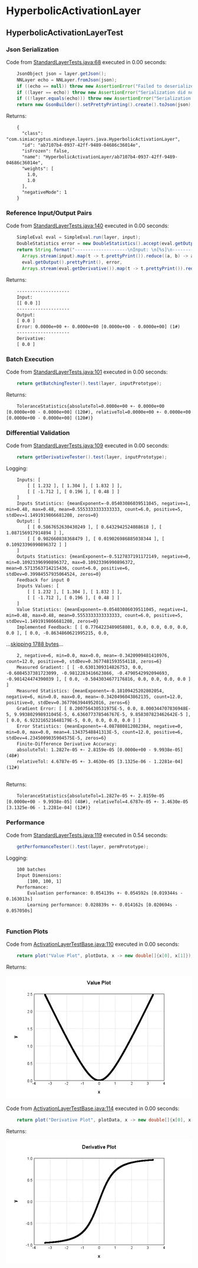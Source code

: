 # HyperbolicActivationLayer
## HyperbolicActivationLayerTest
### Json Serialization
Code from [StandardLayerTests.java:68](../../../../../../../src/main/java/com/simiacryptus/mindseye/test/StandardLayerTests.java#L68) executed in 0.00 seconds: 
```java
    JsonObject json = layer.getJson();
    NNLayer echo = NNLayer.fromJson(json);
    if ((echo == null)) throw new AssertionError("Failed to deserialize");
    if ((layer == echo)) throw new AssertionError("Serialization did not copy");
    if ((!layer.equals(echo))) throw new AssertionError("Serialization not equal");
    return new GsonBuilder().setPrettyPrinting().create().toJson(json);
```

Returns: 

```
    {
      "class": "com.simiacryptus.mindseye.layers.java.HyperbolicActivationLayer",
      "id": "ab7107b4-0937-42ff-9489-04686c36014e",
      "isFrozen": false,
      "name": "HyperbolicActivationLayer/ab7107b4-0937-42ff-9489-04686c36014e",
      "weights": [
        1.0,
        1.0
      ],
      "negativeMode": 1
    }
```



### Reference Input/Output Pairs
Code from [StandardLayerTests.java:140](../../../../../../../src/main/java/com/simiacryptus/mindseye/test/StandardLayerTests.java#L140) executed in 0.00 seconds: 
```java
    SimpleEval eval = SimpleEval.run(layer, input);
    DoubleStatistics error = new DoubleStatistics().accept(eval.getOutput().add(output.scale(-1)).getData());
    return String.format("--------------------\nInput: \n[%s]\n--------------------\nOutput: \n%s\nError: %s\n--------------------\nDerivative: \n%s",
      Arrays.stream(input).map(t -> t.prettyPrint()).reduce((a, b) -> a + ",\n" + b).get(),
      eval.getOutput().prettyPrint(), error,
      Arrays.stream(eval.getDerivative()).map(t -> t.prettyPrint()).reduce((a, b) -> a + ",\n" + b).get());
```

Returns: 

```
    --------------------
    Input: 
    [[ 0.0 ]]
    --------------------
    Output: 
    [ 0.0 ]
    Error: 0.0000e+00 +- 0.0000e+00 [0.0000e+00 - 0.0000e+00] (1#)
    --------------------
    Derivative: 
    [ 0.0 ]
```



### Batch Execution
Code from [StandardLayerTests.java:101](../../../../../../../src/main/java/com/simiacryptus/mindseye/test/StandardLayerTests.java#L101) executed in 0.00 seconds: 
```java
    return getBatchingTester().test(layer, inputPrototype);
```

Returns: 

```
    ToleranceStatistics{absoluteTol=0.0000e+00 +- 0.0000e+00 [0.0000e+00 - 0.0000e+00] (120#), relativeTol=0.0000e+00 +- 0.0000e+00 [0.0000e+00 - 0.0000e+00] (120#)}
```



### Differential Validation
Code from [StandardLayerTests.java:109](../../../../../../../src/main/java/com/simiacryptus/mindseye/test/StandardLayerTests.java#L109) executed in 0.00 seconds: 
```java
    return getDerivativeTester().test(layer, inputPrototype);
```
Logging: 
```
    Inputs: [
    	[ [ 1.232 ], [ 1.304 ], [ 1.832 ] ],
    	[ [ -1.712 ], [ 0.196 ], [ 0.48 ] ]
    ]
    Inputs Statistics: {meanExponent=-0.05403086039511045, negative=1, min=0.48, max=0.48, mean=0.5553333333333333, count=6.0, positive=5, stdDev=1.1491919866681208, zeros=0}
    Output: [
    	[ [ 0.5867652630430249 ], [ 0.6432942524088618 ], [ 1.087156917914894 ] ],
    	[ [ 0.982660838368479 ], [ 0.019026986885038344 ], [ 0.10923396990896372 ] ]
    ]
    Outputs Statistics: {meanExponent=-0.5127837191172149, negative=0, min=0.10923396990896372, max=0.10923396990896372, mean=0.5713563714215436, count=6.0, positive=6, stdDev=0.39984557935064524, zeros=0}
    Feedback for input 0
    Inputs Values: [
    	[ [ 1.232 ], [ 1.304 ], [ 1.832 ] ],
    	[ [ -1.712 ], [ 0.196 ], [ 0.48 ] ]
    ]
    Value Statistics: {meanExponent=-0.05403086039511045, negative=1, min=0.48, max=0.48, mean=0.5553333333333333, count=6.0, positive=5, stdDev=1.1491919866681208, zeros=0}
    Implemented Feedback: [ [ 0.7764223409058801, 0.0, 0.0, 0.0, 0.0, 0.0 ], [ 0.0, -0.8634860621995215, 0.0, 
```
...[skipping 1788 bytes](etc/112.txt)...
```
    2, negative=6, min=0.0, max=0.0, mean=-0.3420909481410976, count=12.0, positive=0, stdDev=0.3677481593554118, zeros=6}
    Measured Gradient: [ [ -0.6301309314826753, 0.0, -0.6084537381723099, -0.9812283416623866, -0.4790542992094693, -0.901424474390039 ], [ 0.0, -0.5043034677176816, 0.0, 0.0, 0.0, 0.0 ] ]
    Measured Statistics: {meanExponent=-0.18109425202802054, negative=6, min=0.0, max=0.0, mean=-0.3420496043862135, count=12.0, positive=0, stdDev=0.3677063944952016, zeros=6}
    Gradient Error: [ [ 8.200756430531975E-5, 0.0, 8.000344707836948E-5, 9.993802998931045E-5, 6.636077378546767E-5, 9.858307823462642E-5 ], [ 0.0, 6.923216521648179E-5, 0.0, 0.0, 0.0, 0.0 ] ]
    Error Statistics: {meanExponent=-4.087880812082384, negative=0, min=0.0, max=0.0, mean=4.13437548841313E-5, count=12.0, positive=6, stdDev=4.2345009035904575E-5, zeros=6}
    Finite-Difference Derivative Accuracy:
    absoluteTol: 1.2827e-05 +- 2.8159e-05 [0.0000e+00 - 9.9938e-05] (48#)
    relativeTol: 4.6787e-05 +- 3.4630e-05 [3.1325e-06 - 1.2281e-04] (12#)
    
```

Returns: 

```
    ToleranceStatistics{absoluteTol=1.2827e-05 +- 2.8159e-05 [0.0000e+00 - 9.9938e-05] (48#), relativeTol=4.6787e-05 +- 3.4630e-05 [3.1325e-06 - 1.2281e-04] (12#)}
```



### Performance
Code from [StandardLayerTests.java:119](../../../../../../../src/main/java/com/simiacryptus/mindseye/test/StandardLayerTests.java#L119) executed in 0.54 seconds: 
```java
    getPerformanceTester().test(layer, permPrototype);
```
Logging: 
```
    100 batches
    Input Dimensions:
    	[100, 100, 1]
    Performance:
    	Evaluation performance: 0.054139s +- 0.054592s [0.019344s - 0.163013s]
    	Learning performance: 0.028839s +- 0.014162s [0.020694s - 0.057050s]
    
```

### Function Plots
Code from [ActivationLayerTestBase.java:110](../../../../../../../src/test/java/com/simiacryptus/mindseye/layers/java/ActivationLayerTestBase.java#L110) executed in 0.00 seconds: 
```java
    return plot("Value Plot", plotData, x -> new double[]{x[0], x[1]});
```

Returns: 

![Result](etc/test.652.png)



Code from [ActivationLayerTestBase.java:114](../../../../../../../src/test/java/com/simiacryptus/mindseye/layers/java/ActivationLayerTestBase.java#L114) executed in 0.00 seconds: 
```java
    return plot("Derivative Plot", plotData, x -> new double[]{x[0], x[2]});
```

Returns: 

![Result](etc/test.653.png)




